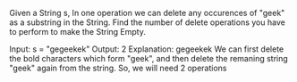 Given a String s, In one operation we can delete any occurences of "geek" as a substring in the String. Find the number of delete operations you have to perform to make the String Empty. 

Input:
s = "gegeekek"
Output:
2
Explanation:
gegeekek
We can first delete the bold characters
which form "geek", and then delete the
remaning string "geek" again from the string.
So, we will need 2 operations
